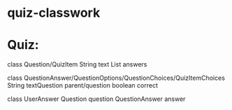 # quiz-classwork

# Quiz:

class Question/QuizItem
String text
List<QuestionAnswer> answers


class QuestionAnswer/QuestionOptions/QuestionChoices/QuizItemChoices
String textQuestion 
parent/question
boolean correct

class UserAnswer
Question question
QuestionAnswer answer
